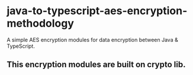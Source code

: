 # java-to-typescript-aes-encryption-methodology
A simple AES encryption modules for data encryption between Java &amp; TypeScript. 

## This encryption modules are built on crypto lib. 
